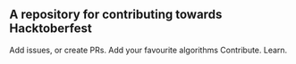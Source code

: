 ## A repository for contributing towards Hacktoberfest

Add issues, or create PRs.
Add your favourite algorithms
Contribute. Learn.  
